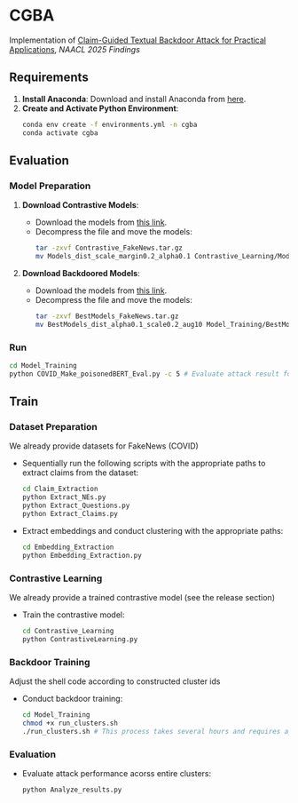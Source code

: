 # CGBA

Implementation of [Claim-Guided Textual Backdoor Attack for Practical Applications](https://arxiv.org/abs/2409.16618), *NAACL 2025 Findings*

## Requirements

1. **Install Anaconda**: Download and install Anaconda from [here](https://www.anaconda.com/download).
2. **Create and Activate Python Environment**:
    ```bash
    conda env create -f environments.yml -n cgba
    conda activate cgba
    
## Evaluation
### Model Preparation
1. **Download Contrastive Models**:
   - Download the models from [this link](https://github.com/PaperCGBA/CGBA/releases/download/models/Contrastive_FakeNews.tar.gz).
   - Decompress the file and move the models:
     ```bash
     tar -zxvf Contrastive_FakeNews.tar.gz
     mv Models_dist_scale_margin0.2_alpha0.1 Contrastive_Learning/Models
     ```

2. **Download Backdoored Models**:
   - Download the models from [this link](https://github.com/PaperCGBA/CGBA/releases/download/models/BestModels_FakeNews.tar.gz).
   - Decompress the file and move the models:
     ```bash
     tar -zxvf BestModels_FakeNews.tar.gz
     mv BestModels_dist_alpha0.1_scale0.2_aug10 Model_Training/BestModels/
     ```

### Run
```bash
cd Model_Training
python COVID_Make_poisonedBERT_Eval.py -c 5 # Evaluate attack result for cluster ID: 5
```

## Train
### Dataset Preparation
We already provide datasets for FakeNews (COVID)
  - Sequentially run the following scripts with the appropriate paths to extract claims from the dataset:
    ```bash
    cd Claim_Extraction
    python Extract_NEs.py
    python Extract_Questions.py
    python Extract_Claims.py
    ```

  - Extract embeddings and conduct clustering with the appropriate paths:
    ```bash
    cd Embedding_Extraction
    python Embedding_Extraction.py
    ```

### Contrastive Learning
We already provide a trained contrastive model (see the release section)
   - Train the contrastive model:
     ```bash
     cd Contrastive_Learning
     python ContrastiveLearning.py
     ```

### Backdoor Training
Adjust the shell code according to constructed cluster ids
   - Conduct backdoor training:
     ```bash
     cd Model_Training
     chmod +x run_clusters.sh
     ./run_clusters.sh # This process takes several hours and requires approximately 23 GiB of storage for the models.
     ```


### Evaluation
  - Evaluate attack performance acorss entire clusters:
     ```bash
     python Analyze_results.py
     ```

